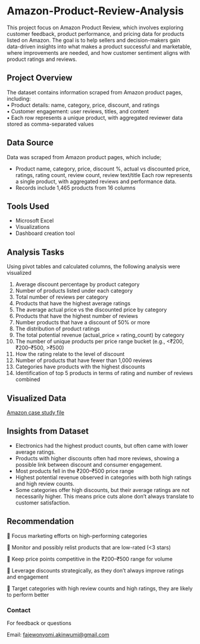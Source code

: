 # Amazon-Product-Review-Analysis
This project focus on Amazon Product Review, which involves exploring customer feedback, product performance, and pricing data for products listed on Amazon. The goal is to help sellers and decision-makers gain data-driven insights into what makes a product successful and marketable, where improvements are needed, and how customer sentiment aligns with product ratings and reviews.

## Project Overview
The dataset contains information scraped from Amazon product pages, including:  
•       Product details: name, category, price, discount, and ratings  
•       Customer engagement: user reviews, titles, and content  
•       Each row represents a unique product, with aggregated reviewer data  stored as comma-separated values

## Data Source
Data was scraped from Amazon product pages, which include;
*  Product name, category, price, discount %, actual vs discounted price, ratings, rating count, review count, review text/title
Each row represents a single product, with aggregated reviews and performance data.
*  Records include 1,465 products from 16 columns

## Tools Used
- Microsoft Excel
- Visualizations
- Dashboard creation tool

## Analysis Tasks 
Using pivot tables and calculated columns, the following analysis were visualized
1. Average discount percentage by product category
2. Number of products listed under each category
3. Total number of reviews per category
4. Products that have the highest average ratings
5. The average actual price vs the discounted price by category
6. Products that have the highest number of reviews
7. Number products that have a discount of 50% or more
8. The distribution of product ratings
9. The total potential revenue (actual_price × rating_count) by category 
10. The number of unique products per price range bucket (e.g., <₹200, ₹200–₹500, >₹500)
11. How the rating relate to the level of discount
12. Number of products that have fewer than 1,000 reviews
13. Categories have products with the highest discounts
14. Identification of top 5 products in terms of rating and number of reviews combined

## Visualized Data
[Amazon case study file](https://github.com/pharjehs90/Amazon-Product-Review-Analysis/blob/main/Amazon%20case%20study%20file.xlsx)

## Insights from Dataset
  *  Electronics had the highest product counts, but often came with lower average ratings.
  *  Products with higher discounts often had more reviews, showing a possible link between discount and consumer engagement.
  *  Most products fell in the ₹200–₹500 price range
  *  Highest potential revenue observed in categories with both high ratings and high review counts.
  *  Some categories offer high discounts, but their average ratings are not necessarily higher. This means price cuts alone don’t always translate      to customer satisfaction.

## Recommendation
  	Focus marketing efforts on high-performing categories
  
  	Monitor and possibly relist products that are low-rated (<3 stars)
  
  	Keep price points competitive in the ₹200–₹500 range for volume
  
  	Leverage discounts strategically, as they don’t always improve ratings and engagement
  
  	Target categories with high review counts and high ratings, they are likely to perform better

  

###  Contact
For feedback or questions

Email: fajewonyomi.akinwumi@gmail.com
